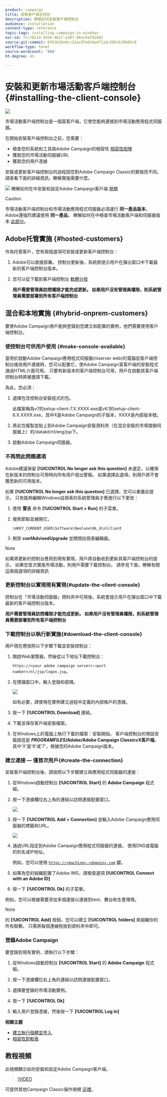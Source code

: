 ```yaml
---
product: campaign
title: 安裝客戶端主控台
description: 瞭解如何安裝客戶端控制台
audience: installation
content-type: reference
topic-tags: installing-campaign-in-windows-
exl-id: 7cc78214-92b8-4b1f-a307-96ec6af818d1
source-git-commit: 0f63636e9cc22ac97e634a4f11dc585cb39b05c0
workflow-type: tm+mt
source-wordcount: '968'
ht-degree: 4%

---
```


# 安裝和更新市場活動客戶端控制台{#installing-the-client-console}

![](../../assets/v7-only.svg)

市場活動客戶端控制台是一個富客戶端，它使您能夠連接到市場活動應用程式伺服器。

在開始安裝客戶端控制台之前，您需要：

* 檢查您的系統和工具與Adobe Campaign的相容性 [相容性矩陣](../../rn/using/compatibility-matrix.md#ClientConsoleoperatingsystems)
* 獲取您的市場活動伺服器URL
* 獲取您的用戶憑據

安裝或更新客戶端控制台的過程因您對Adobe Campaign Classic的實施而不同。
請查看下面的詳細資訊，瞭解實施需要什麼。

![](assets/do-not-localize/how-to-video.png) 瞭解如何在中安裝和設定Adobe Campaign客戶端 [視頻](#video)

>[!CAUTION]
>
>市場活動客戶端控制台和市場活動應用程式伺服器必須運行 **同一產品版本**。 Adobe還強烈建議使用 **同一產品**。 瞭解如何在中檢查市場活動客戶端和伺服器版本 [此部分](../../platform/using/launching-adobe-campaign.md#getting-your-campaign-version)。

## Adobe托管實施 {#hosted-customers}

作為托管客戶，您有兩個選項可安裝或更新客戶端控制台：

1. Adobe可以直接部署。 控制台更新後，系統將提示用戶在彈出窗口中下載最新的客戶端控制台版本。

1. 您可以從下載到客戶端控制台 [軟體分發](https://experience.adobe.com/#/downloads/content/software-distribution/en/campaign.html)

   **用戶需要管理員訪問權限才能完成更新。 如果用戶沒有管理員權限，則系統管理員需要部署到所有客戶端控制台**

## 混合和本地實施 {#hybrid-onprem-customers}

要使Adobe Campaign用戶能夠登錄到您建立和配置的實例，他們需要使用客戶端控制台。

### 使控制台可供用戶使用 {#make-console-available}

當用於啟動Adobe Campaign應用程式伺服器(nlserver web)的電腦從客戶端控制台接收用戶連接時，您可以配置它，使Adobe Campaign富客戶端的安裝程式通過HTML介面可用。 只要有新版本的客戶端控制台可用，用戶在啟動其客戶端控制台時將被邀請下載。

為此，您必須：

1. 選擇包含控制台安裝程式的包。

   此檔案稱為v7的setup-client-7.X.XXXX.exe或v6.1的setup-client-6.X.XXXX.exe，其中X是Adobe Campaign的子版本，XXXX是內部版本號。

1. 將此包複製並貼上到Adobe Campaign安裝資料夾（在混合安裝的市場營銷伺服器上）的/datakit/nl/eng/jsp下。

1. 啟動Adobe Campaign伺服器。


### 不再問此問題選項

Adobe建議保留 **[!UICONTROL No longer ask this question]** 未選定，以確保在新版本的控制台可用時向所有用戶發出警報。  如果選擇此選項，則用戶將不會獲悉新的可用版本。

如果 **[!UICONTROL No longer ask this question]**  已選擇，您可以重置此提示。 只有能夠編輯Windows註冊表的系統管理員才應進行以下更改：

1. 使用 **雷吉** 命令 **[!UICONTROL Start > Run]** 的子菜單。

1. 搜索節點並展開它。

   ```
   \HKEY_CURRENT_USER\Software\Neolane\NL_6\nlclient
   ```

1. 刪除 **confAdvisedUpgrade** 並關閉註冊表編輯器。

>[!NOTE]
>
>如果將更新的控制台應用到現有實現，用戶將自動收到更新其客戶端控制台的提示。 如果您首次實施市場活動，則用戶需要下載控制台。 請參見下面，瞭解有關這兩個選項的詳細資訊

### 更新控制台以實現現有實現{#update-the-client-console}

控制台在「市場活動伺服器」資料夾中可用後，系統會提示用戶在彈出窗口中下載最新的客戶端控制台版本。

**用戶需要管理員訪問權限才能完成更新。 如果用戶沒有管理員權限，則系統管理員需要部署到所有客戶端控制台**


### 下載控制台以執行新實施{#download-the-client-console}

用戶現在應按照以下步驟下載並安裝控制台：

1. 開啟Web瀏覽器，然後從以下地址下載控制台：

   `https://<your adobe campaign server>:<port number>/nl/jsp/logon.jsp`。

1. 在標識窗口中，輸入登錄和密碼。

   ![](assets/s_ncs_install_setup_download01.png)

   如有必要，請使用在實例建立過程中定義的內部帳戶的憑據。

1. 按一下 **[!UICONTROL Download]** 連結。
1. 下載並保存客戶端安裝檔案。
1. 在Windows上的電腦上執行下載的檔案：安裝開始。 客戶端控制台的預設安裝路徑是 **$PROGRAMFILES$/Adobe/Adobe Campaign ClassicvX客戶端**，其中&#39;X&#39;是&#39;6&#39;或&#39;7&#39;，根據您的Adobe Campaign版本。

### 建立連接 — 僅首次用戶{#create-the-connection}

安裝客戶端控制台後，請按照以下步驟建立與應用程式伺服器的連接：

1. 從Windows啟動控制台 **[!UICONTROL Start]** 的 **Adobe Campaign** 程式組。

1. 按一下憑據欄位右上角的連結以訪問連接配置窗口。

   ![](assets/s_ncs_install_define_connection_01.png)

1. 按一下 **[!UICONTROL Add > Connection]** 並輸入Adobe Campaign應用伺服器的標籤和URL。

   ![](assets/s_ncs_install_define_connection_02.png)

1. 通過URL指定到Adobe Campaign應用程式伺服器的連接。 使用DNS或電腦的別名或IP地址。

   例如，您可以使用 [`https://<machine>.<domain>.com`](https://myserver.adobe.com) 鍵。

1. 如果為您的組織配置了Adobe IMS，請檢查選項 **[!UICONTROL Connect with an Adobe ID]**

1. 按一下 **[!UICONTROL Ok]** 的子菜單。

例如，您可以根據需要添加多個連接以連接到test、舞台和生產環境。

>[!NOTE]
>
>的 **[!UICONTROL Add]** 按鈕，您可以建立 **[!UICONTROL folders]** 來組織你的所有聯繫。 只需將每個連線拖放到資料夾中即可。

### 登錄Adobe Campaign

要登錄到現有實例，請執行以下步驟：

1. 從Windows啟動控制台 **[!UICONTROL Start]** 的 **Adobe Campaign** 程式組。

1. 按一下憑據欄位右上角的連結以訪問連接配置窗口。

1. 選擇要登錄的市場活動實例。

1. 按一下 **[!UICONTROL Ok]**

1. 輸入用戶登錄憑據，然後按一下 **[!UICONTROL Log in]**


**相關主題**

* [建立執行個體並登入](../../installation/using/creating-an-instance-and-logging-on.md).
* [相容性對較表](https://helpx.adobe.com/tw/campaign/kb/compatibility-matrix.html)

## 教程視頻

此視頻顯示如何安裝和設定Adobe Campaign客戶端。

>[!VIDEO](https://video.tv.adobe.com/v/35124?quality=12)

可提供其他Campaign Classic操作視頻 [這裡](https://experienceleague.adobe.com/docs/campaign-classic-learn/tutorials/overview.html?lang=zh-Hant)。
